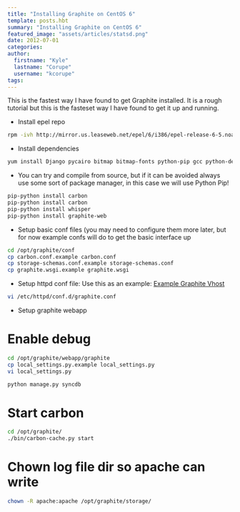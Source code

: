 ```yaml
---
title: "Installing Graphite on CentOS 6"
template: posts.hbt
summary: "Installing Graphite on CentOS 6"
featured_image: "assets/articles/statsd.png"
date: 2012-07-01
categories:
author:
  firstname: "Kyle"
  lastname: "Corupe"
  username: "kcorupe"
tags:
---
```

This is the fastest way I have found to get Graphite installed. It is a rough tutorial but this is the fasteset way I have found to get it up and running.

*   Install epel repo

```bash
rpm -ivh http://mirror.us.leaseweb.net/epel/6/i386/epel-release-6-5.noarch.rpm
```

*   Install dependencies

```bash
yum install Django pycairo bitmap bitmap-fonts python-pip gcc python-devel mod_wsgi perl django-tagging
```
*   You can try and compile from source, but if it can be avoided always use some sort of package manager, in this case we will use Python Pip!

```bash
pip-python install carbon
pip-python install carbon
pip-python install whisper
pip-python install graphite-web
```

*   Setup basic conf files (you may need to configure them more later, but for now example confs will do to get the basic interface up

```bash
cd /opt/graphite/conf
cp carbon.conf.example carbon.conf
cp storage-schemas.conf.example storage-schemas.conf
cp graphite.wsgi.example graphite.wsgi
```
*   Setup httpd conf file: Use this as an example: [Example Graphite Vhost](http://bazaar.launchpad.net/~graphite-dev/graphite/trunk/view/head:/examples/example-graphite-vhost.conf)

```bash
vi /etc/httpd/conf.d/graphite.conf
```

*   Setup graphite webapp

# Enable debug

```bash
cd /opt/graphite/webapp/graphite
cp local_settings.py.example local_settings.py
vi local_settings.py
```

```bash
python manage.py syncdb
```

# Start carbon

```bash
cd /opt/graphite/
./bin/carbon-cache.py start
```

# Chown log file dir so apache can write

```bash
chown -R apache:apache /opt/graphite/storage/
```
